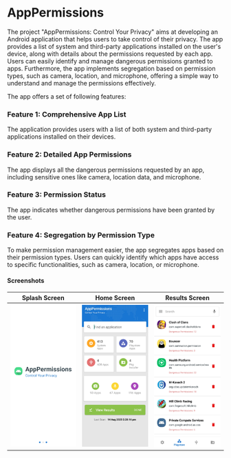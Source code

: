 # AppPermissions
The project "AppPermissions: Control Your Privacy" aims at developing an Android application that helps users to take control of their privacy. The app provides a list of system and third-party applications installed on the user's device, along with details about the permissions requested by each app. Users can easily identify and manage dangerous permissions granted to apps. Furthermore, the app implements segregation based on permission types, such as camera, location, and microphone, offering a simple way to understand and manage the permissions effectively.

The app offers a set of following features:

### Feature 1: Comprehensive App List
The application provides users with a list of both system and third-party applications installed on their devices.

### Feature 2: Detailed App Permissions
The app displays all the dangerous permissions requested by an app, including sensitive ones like camera, location data, and microphone. 

### Feature 3: Permission Status
The app indicates whether dangerous permissions have been granted by the user. 

### Feature 4: Segregation by Permission Type
To make permission management easier, the app segregates apps based on their permission types. Users can quickly identify which apps have access to specific functionalities, such as camera, location, or microphone. 


#### Screenshots
| Splash Screen                       | Home Screen                         | Results Screen                              |
| ----------------------------------- | ----------------------------------- | ------------------------------------------- |
| ![Splash](./screenshots/splash_screen.jpg) | ![Home](./screenshots/home_screen.jpg) | ![Results](./screenshots/results_screen.jpg) |

